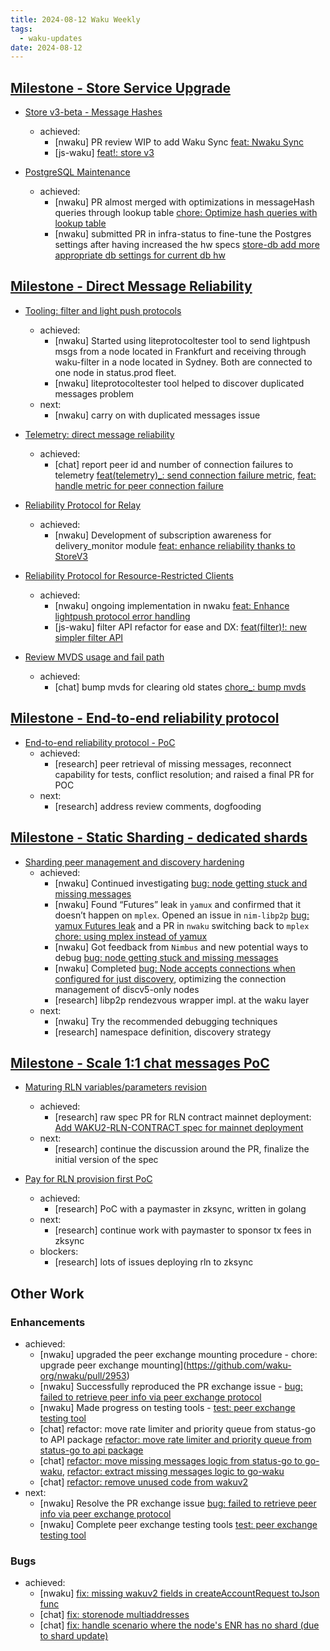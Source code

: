 ```yaml
---
title: 2024-08-12 Waku Weekly
tags:
  - waku-updates
date: 2024-08-12
---
```


## [Milestone - Store Service Upgrade](https://github.com/waku-org/pm/milestone/28)

- [Store v3-beta - Message Hashes](https://github.com/waku-org/pm/issues/131)
  - achieved:
    - [nwaku] PR review WIP to add Waku Sync [feat: Nwaku Sync](https://github.com/waku-org/nwaku/pull/2403)
    - [js-waku] [feat!: store v3](https://github.com/waku-org/js-waku/pull/2036)

- [PostgreSQL Maintenance](https://github.com/waku-org/pm/issues/119)
  - achieved:
    - [nwaku] PR almost merged with optimizations in messageHash queries through lookup table [chore: Optimize hash queries with lookup table](https://github.com/waku-org/nwaku/pull/2933)
    - [nwaku] submitted PR in infra-status to fine-tune the Postgres settings after having increased the hw specs [store-db add more appropriate db settings for current db hw](https://github.com/status-im/infra-status/pull/37)

## [Milestone - Direct Message Reliability](https://github.com/waku-org/pm/milestone/29)

- [Tooling: filter and light push protocols](https://github.com/waku-org/pm/issues/178)
  - achieved:
    - [nwaku] Started using liteprotocoltester tool to send lightpush msgs from a node located in Frankfurt and receiving through waku-filter in a node located in Sydney. Both are connected to one node in status.prod fleet.
    - [nwaku] liteprotocoltester tool helped to discover duplicated messages problem
  - next:
    - [nwaku] carry on with duplicated messages issue

- [Telemetry: direct message reliability](https://github.com/waku-org/pm/issues/182)
  - achieved:
    - [chat] report peer id and number of connection failures to telemetry [feat(telemetry)_: send connection failure metric](https://github.com/status-im/status-go/pull/5518), [feat: handle metric for peer connection failure](https://github.com/status-im/telemetry/pull/27)

- [Reliability Protocol for Relay](https://github.com/waku-org/pm/issues/184)
  - achieved:
    - [nwaku] Development of subscription awareness for delivery_monitor module [feat: enhance reliability thanks to StoreV3](https://github.com/waku-org/nwaku/issues/2819)

- [Reliability Protocol for Resource-Restricted Clients](https://github.com/waku-org/pm/issues/186)
  - achieved:
    - [nwaku] ongoing implementation in nwaku [feat: Enhance lightpush protocol error handling](https://github.com/waku-org/nwaku/issues/2722)
    - [js-waku] filter API refactor for ease and DX: [feat(filter)!: new simpler filter API](https://github.com/waku-org/js-waku/pull/2092)

- [Review MVDS usage and fail path](https://github.com/waku-org/pm/issues/189)
  - achieved:
    - [chat] bump mvds for clearing old states [chore_: bump mvds](https://github.com/status-im/status-go/pull/5623)

## [Milestone - End-to-end reliability protocol](https://github.com/waku-org/pm/milestone/30)

- [End-to-end reliability protocol - PoC](https://github.com/waku-org/pm/issues/193)
  - achieved:
    - [research] peer retrieval of missing messages, reconnect capability for tests, conflict resolution; and raised a final PR for POC
  - next:
    - [research] address review comments, dogfooding

## [Milestone - Static Sharding - dedicated shards](https://github.com/waku-org/pm/milestone/31)

- [Sharding peer management and discovery hardening](https://github.com/waku-org/pm/issues/172)
  - achieved:
    - [nwaku] Continued investigating [bug: node getting stuck and missing messages](https://github.com/waku-org/nwaku/issues/2921)
    - [nwaku] Found “Futures” leak in `yamux` and confirmed that it doesn’t happen on `mplex`. Opened an issue in `nim-libp2p` [bug: yamux Futures leak](https://github.com/vacp2p/nim-libp2p/issues/1165) and a PR in `nwaku` switching back to `mplex` [chore: using mplex instead of yamux](https://github.com/waku-org/nwaku/pull/2958)
    - [nwaku] Got feedback from `Nimbus` and new potential ways to debug [bug: node getting stuck and missing messages](https://github.com/waku-org/nwaku/issues/2921)
    - [nwaku] Completed [bug: Node accepts connections when configured for just discovery](https://github.com/waku-org/nwaku/issues/2892), optimizing the connection management of discv5-only nodes
    - [research] libp2p rendezvous wrapper impl. at the waku layer
  - next:
    - [nwaku] Try the recommended debugging techniques
    - [research] namespace definition, discovery strategy

## [Milestone - Scale 1:1 chat messages PoC](https://github.com/waku-org/pm/milestone/34)

- [Maturing RLN variables/parameters revision](https://github.com/waku-org/pm/issues/205)
  - achieved:
    - [research] raw spec PR for RLN contract mainnet deployment: [Add WAKU2-RLN-CONTRACT spec for mainnet deployment](https://github.com/waku-org/specs/pull/30/)
  - next:
    - [research] continue the discussion around the PR, finalize the initial version of the spec

- [Pay for RLN provision first PoC](https://github.com/waku-org/pm/issues/207)
  - achieved:
    - [research] PoC with a paymaster in zksync, written in golang
  - next:
    - [research] continue work with paymaster to sponsor tx fees in zksync
  - blockers:
    - [research] lots of issues deploying rln to zksync

## Other Work

### Enhancements

- achieved:
  - [nwaku] upgraded the peer exchange mounting procedure - chore: upgrade peer exchange mounting](https://github.com/waku-org/nwaku/pull/2953)
  - [nwaku] Successfully reproduced the PR exchange issue - [bug: failed to retrieve peer info via peer exchange protocol](https://github.com/waku-org/nwaku/issues/2875)
  - [nwaku] Made progress on testing tools - [test: peer exchange testing tool](https://github.com/waku-org/nwaku/pull/2940)
  - [chat] refactor: move rate limiter and priority queue from status-go to API package [refactor: move rate limiter and priority queue from status-go to api package](https://github.com/waku-org/go-waku/pull/1171)
  - [chat] [refactor: move missing messages logic from status-go to go-waku](https://github.com/waku-org/go-waku/pull/1174), [refactor: extract missing messages logic to go-waku](https://github.com/status-im/status-go/pull/5638)
  - [chat] [refactor: remove unused code from wakuv2](https://github.com/status-im/status-go/pull/5651)
- next:
  - [nwaku] Resolve the PR exchange issue [bug: failed to retrieve peer info via peer exchange protocol](https://github.com/waku-org/nwaku/issues/2875)
  - [nwaku] Complete peer exchange testing tools [test: peer exchange testing tool](https://github.com/waku-org/nwaku/pull/2940)

### Bugs

- achieved:
  - [nwaku] [fix: missing wakuv2 fields in createAccountRequest toJson func](https://github.com/status-im/status-desktop/pull/15876)
  - [chat] [fix: storenode multiaddresses](https://github.com/status-im/status-go/pull/5630)
  - [chat] [fix: handle scenario where the node's ENR has no shard (due to shard update)](https://github.com/waku-org/go-waku/pull/1176)
